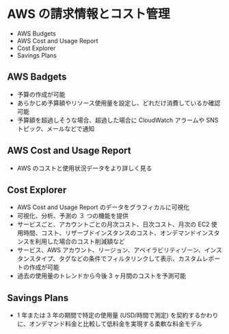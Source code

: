 # AWS の請求情報とコスト管理

* AWS Budgets
* AWS Cost and Usage Report
* Cost Explorer
* Savings Plans

## AWS Badgets
* 予算の作成が可能
* あらかじめ予算額やリソース使用量を設定し、どれだけ消費しているか確認可能
* 予算額を超過しそうな場合、超過した場合に CloudWatch アラームや SNS トピック、メールなどで通知

## AWS Cost and Usage Report
* AWS のコストと使用状況データをより詳しく見る

## Cost Explorer
* AWS Cost and Usage Report のデータをグラフィカルに可視化
* 可視化、分析、予測の ３ つの機能を提供
* サービスごと、アカウントごとの月次コスト、日次コスト、月次の EC2 使用時間、コスト、リザーブドインスタンスのコスト、オンデマンドインスタンスを利用した場合のコスト削減額など
* サービス、AWS アカウント、リージョン、アベイラビリティゾーン、インスタンスタイプ、タグなどの条件でフィルタリンクして表示、カスタムレポートの作成が可能
* 過去の使用量のトレンドから今後 3 ヶ月間のコストを予測可能

## Savings Plans
* 1 年または 3 年の期間で特定の使用量 (USD/時間で測定) を契約するかわりに、オンデマンド料金と比較して低料金を実現する柔軟な料金モデル

